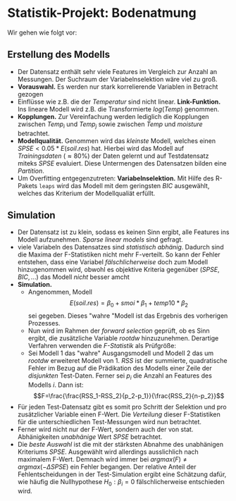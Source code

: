# Statistik-Projekt: Bodenatmung
Wir gehen wie folgt vor:

## Erstellung des Modells
- Der Datensatz enthält sehr viele Features im Vergleich zur Anzahl an Messungen. Der Suchraum der Variabelnselektion wäre viel zu groß.
- **Vorauswahl.** Es werden nur stark korrelierende Variablen in Betracht gezogen
- Einflüsse wie z.B. die der *Temperatur* sind nicht linear.
**Link-Funktion.** Ins lineare Modell wird z.B. die Transformierte  $log(Temp)$ genommen.
- **Kopplungen.** Zur Vereinfachung werden lediglich die Kopplungen zwischen $Temp_i$ und $Temp_j$ sowie zwischen $Temp$ und $moisture$ betrachtet.
- **Modellqualität.** Genommen wird das *kleinste* Modell, welches einen $SPSE < 0.05 * E(soil.res)$ hat. Hierbei wird das Modell auf *Trainingsdaten* ($\approx 80\%$) der Daten gelernt und auf Testdatensatz miteks $SPSE$ evaluiert. Diese Untermengen des Datensatzen bilden eine *Partition*.
- Um Overfitting entgegenzutreten:
**Variabelnselektion.** Mit Hilfe des R-Pakets `leaps` wird das Modell mit dem geringsten $BIC$ ausgewählt, welches das Kriterium der Modellqualiät erfüllt.

## Simulation
- Der Datensatz ist zu klein, sodass es keinen Sinn ergibt, alle Features ins Modell aufzunehmen. *Sparse linear models* sind gefragt.
- viele Variabeln des Datensatzes sind *statistisch abhänig*. Dadurch sind die Maxima der F-Statistiken nicht mehr F-verteilt. So kann der Fehler entstehen, dass eine Variabel *fälschlicherweise* doch zum Modell hinzugenommen wird, obwohl es objektive Kriteria gegenüber ($SPSE,BIC,...$) das Modell *nicht* besser amcht
- **Simulation.**
  - Angenommen, Modell $$E(soil.res) = \beta_0 + smoi * \beta_1+ temp10 * \beta_2$$ sei gegeben. Dieses "wahre "Modell ist das Ergebnis des vorherigen Prozesses.
  - Nun wird im Rahmen der *forward selection* geprüft, ob es Sinn ergibt, die zusätzliche Variable $rootdw$ hinzuzunehmen.
  Derartige Verfahren verwenden die *F-Statistik* als Prüfgröße:
  - Sei Modell 1 das "wahre" Ausgangsmodell und Modell 2 das um $rootdw$ erweiteret Modell von 1. $RSS$ ist der summierte, quadratische Fehler im Bezug auf die Prädikation des Modells einer Zeile der *disjunkten* Test-Daten. Ferner sei $p_i$ die Anzahl an Features des Modells $i$. Dann ist:
  $$F=\frac{\frac{RSS_1-RSS_2}{p_2-p_1}}{\frac{RSS_2}{n-p_2}}$$
- Für jeden Test-Datensatz gibt es somit pro Schritt der Selektion und pro zusätzlicher Variable einen F-Wert. Die *Verteilung* dieser F-Statistiken für die unterschiedlichen Test-Messungen wird nun betrachtet.
- Ferner wird nicht nur der F-Wert, sondern auch der von stat. Abhänigkeiten *unabhänige* Wert $SPSE$ betrachtet.
- Die *beste Auswahl* ist die mit der stärksten Abnahme des unabhänigen Kriteriums $SPSE$. Ausgewählt wird allerdings ausslichlich nach maximalem F-Wert. Demnach wird immer bei $argmax(F) \neq argmax(- \Delta SPSE)$ ein Fehler begangen. Der relative Anteil der Fehlentscheidungen in der Test-Simulation ergibt eine Schätzung dafür, wie häufig die Nullhypothese $H_0: \beta_i = 0$ fälschlicherweise entschieden wird.
